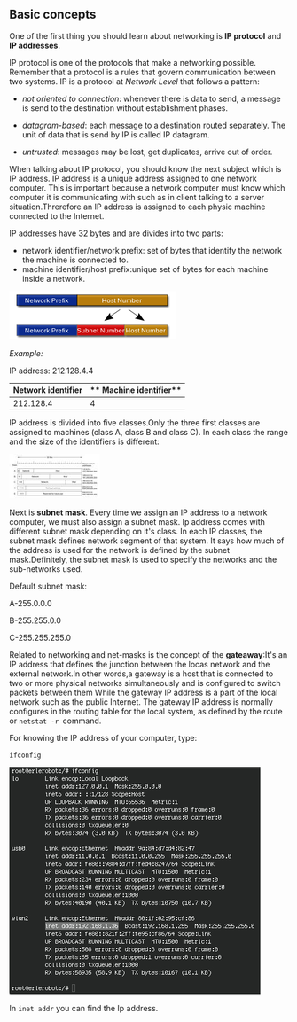 ## Basic concepts


One of the first thing you should learn about networking is **IP protocol** and **IP addresses**.


IP protocol is one of the protocols that make a networking possible. Remember that a protocol is a rules that govern communication between two systems.
IP is a protocol at  *Network Level* that follows a pattern:

- *not oriented to connection*: whenever there is data to send, a message is send to the destination without  establishment phases.

- *datagram-based*: each message to a destination
routed separately. The unit of data that is send by IP is called IP datagram.

- *untrusted*: messages may be lost, get duplicates,
arrive out of order.


When talking about IP protocol, you should know the next subject which is IP address. IP address is a unique address assigned to one network computer. This is important because a network computer must know which computer it is communicating with such as in client talking to a server situation.Threrefore an IP address is assigned to each physic machine connected to the Internet.

IP addresses have 32 bytes and are divides into two parts:

- network identifier/network prefix: set of bytes that identify the network the machine is connected to.
- machine identifier/host prefix:unique set of bytes for each machine inside a network.

![prefix](img1/prefix.png)


*Example:*

IP address: 212.128.4.4

|**Network identifier**|** Machine identifier**|
|----------------------|-----------------------|
| 212.128.4|4|



IP address is divided into five classes.Only the three first classes are assigned to machines (class A, class B and class C).
In each class the range and the size of the identifiers is different:

![classes](img1/classes.jpeg)

Next is **subnet mask**. Every time we assign an IP address to a network computer, we must also assign a subnet mask. Ip address comes with different subnet mask depending on it's class. In each IP classes, the subnet mask defines network segment of that system. It says how much of the address is used for the network is defined by the subnet mask.Definitely, the subnet mask is used to specify the networks and the sub-networks used.

Default subnet mask:

A-255.0.0.0

B-255.255.0.0

C-255.255.255.0

Related to networking and net-masks is the concept of the **gateaway**:It's an IP address that defines the junction between the locas network and the external network.In other words,a gateway is a host that is connected to two or more physical networks
simultaneously and is configured to switch packets between them
While the gateway IP address is a part of the local network such as the public Internet. The gateway IP address is normally configures in the routing table for the local system, as defined by the route or `netstat -r `command.

For knowing the IP address of your computer, type:
```
ifconfig
```

![Ip](img1/IP_add.jpg)

In `inet addr` you can find the Ip address.

